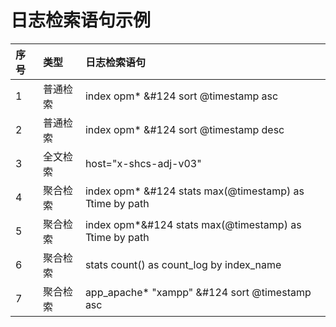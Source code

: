 # 日志检索语句示例

|序号	|类型	|日志检索语句|
| :--- | :--- | :--- |
|1|	普通检索|	index opm* &#124 sort  @timestamp asc|
|2|     普通检索|	index opm* &#124 sort  @timestamp desc|
|3|	全文检索|	host="x-shcs-adj-v03"|
|4|	聚合检索	|index opm* &#124 stats max(@timestamp) as Ttime by path|
|5|	聚合检索|	index opm*&#124 stats max(@timestamp) as Ttime by path|
|6|	聚合检索	|stats count() as count_log by index_name|
|7|	聚合检索|	app_apache* "xampp" &#124 sort @timestamp asc|
